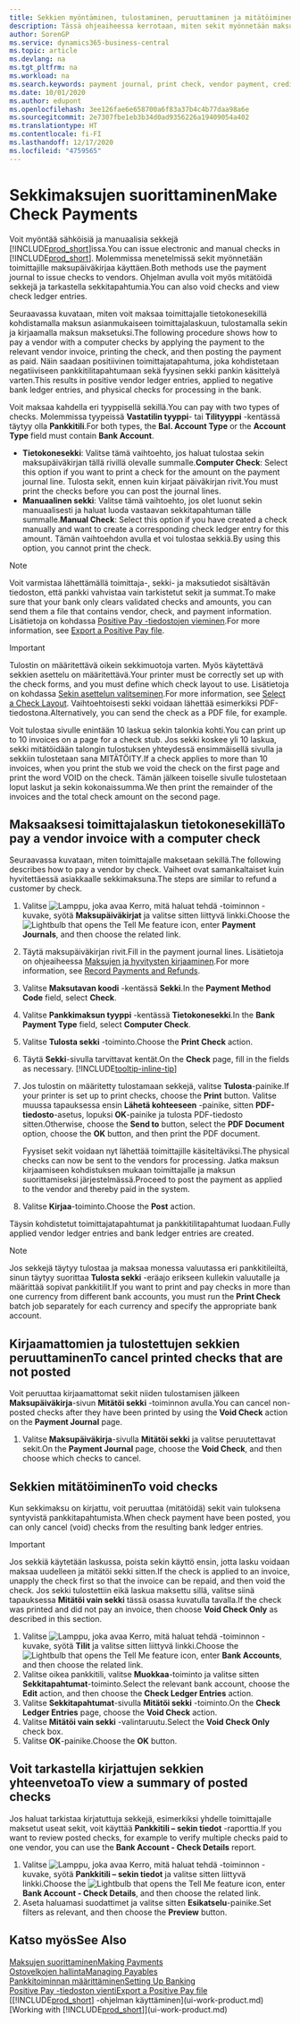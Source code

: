```yaml
---
title: Sekkien myöntäminen, tulostaminen, peruuttaminen ja mitätöiminen| Microsoft Docs
description: Tässä ohjeaiheessa kerrotaan, miten sekit myönnetään maksupäiväkirjan avulla, tulostetaan ja mitätöidään tai miten sekkitapahtumia tarkastellaan Business Central -sovelluksessa.
author: SorenGP
ms.service: dynamics365-business-central
ms.topic: article
ms.devlang: na
ms.tgt_pltfrm: na
ms.workload: na
ms.search.keywords: payment journal, print check, vendor payment, creditor, debt, balance due, AP
ms.date: 10/01/2020
ms.author: edupont
ms.openlocfilehash: 3ee126fae6e658700a6f83a37b4c4b77daa98a6e
ms.sourcegitcommit: 2e7307fbe1eb3b34d0ad9356226a19409054a402
ms.translationtype: HT
ms.contentlocale: fi-FI
ms.lasthandoff: 12/17/2020
ms.locfileid: "4759565"
---
```

# <a name="make-check-payments"></a><span data-ttu-id="ed877-103">Sekkimaksujen suorittaminen</span><span class="sxs-lookup"><span data-stu-id="ed877-103">Make Check Payments</span></span>

<span data-ttu-id="ed877-104">Voit myöntää sähköisiä ja manuaalisia sekkejä [!INCLUDE[prod_short](includes/prod_short.md)]issa.</span><span class="sxs-lookup"><span data-stu-id="ed877-104">You can issue electronic and manual checks in [!INCLUDE[prod_short](includes/prod_short.md)].</span></span> <span data-ttu-id="ed877-105">Molemmissa menetelmissä sekit myönnetään toimittajille maksupäiväkirjaa käyttäen.</span><span class="sxs-lookup"><span data-stu-id="ed877-105">Both methods use the payment journal to issue checks to vendors.</span></span> <span data-ttu-id="ed877-106">Ohjelman avulla voit myös mitätöidä sekkejä ja tarkastella sekkitapahtumia.</span><span class="sxs-lookup"><span data-stu-id="ed877-106">You can also void checks and view check ledger entries.</span></span>

<span data-ttu-id="ed877-107">Seuraavassa kuvataan, miten voit maksaa toimittajalle tietokonesekillä kohdistamalla maksun asianmukaiseen toimittajalaskuun, tulostamalla sekin ja kirjaamalla maksun maksetuksi.</span><span class="sxs-lookup"><span data-stu-id="ed877-107">The following procedure shows how to pay a vendor with a computer checks by applying the payment to the relevant vendor invoice, printing the check, and then posting the payment as paid.</span></span> <span data-ttu-id="ed877-108">Näin saadaan positiivinen toimittajatapahtuma, joka kohdistetaan negatiiviseen pankkitilitapahtumaan sekä fyysinen sekki pankin käsittelyä varten.</span><span class="sxs-lookup"><span data-stu-id="ed877-108">This results in positive vendor ledger entries, applied to negative bank ledger entries, and physical checks for processing in the bank.</span></span>

<span data-ttu-id="ed877-109">Voit maksaa kahdella eri tyyppisellä sekillä.</span><span class="sxs-lookup"><span data-stu-id="ed877-109">You can pay with two types of checks.</span></span> <span data-ttu-id="ed877-110">Molemmissa tyypeissä **Vastatilin tyyppi**- tai **Tilityyppi** -kentässä täytyy olla **Pankkitili**.</span><span class="sxs-lookup"><span data-stu-id="ed877-110">For both types, the **Bal. Account Type** or the **Account Type** field must contain **Bank Account**.</span></span>

- <span data-ttu-id="ed877-111">**Tietokonesekki**: Valitse tämä vaihtoehto, jos haluat tulostaa sekin maksupäiväkirjan tällä rivillä olevalle summalle.</span><span class="sxs-lookup"><span data-stu-id="ed877-111">**Computer Check**: Select this option if you want to print a check for the amount on the payment journal line.</span></span> <span data-ttu-id="ed877-112">Tulosta sekit, ennen kuin kirjaat päiväkirjan rivit.</span><span class="sxs-lookup"><span data-stu-id="ed877-112">You must print the checks before you can post the journal lines.</span></span>
- <span data-ttu-id="ed877-113">**Manuaalinen sekki**: Valitse tämä vaihtoehto, jos olet luonut sekin manuaalisesti ja haluat luoda vastaavan sekkitapahtuman tälle summalle.</span><span class="sxs-lookup"><span data-stu-id="ed877-113">**Manual Check**: Select this option if you have created a check manually and want to create a corresponding check ledger entry for this amount.</span></span> <span data-ttu-id="ed877-114">Tämän vaihtoehdon avulla et voi tulostaa sekkiä.</span><span class="sxs-lookup"><span data-stu-id="ed877-114">By using this option, you cannot print the check.</span></span>

> [!NOTE]  
> <span data-ttu-id="ed877-115">Voit varmistaa lähettämällä toimittaja-, sekki- ja maksutiedot sisältävän tiedoston, että pankki vahvistaa vain tarkistetut sekit ja summat.</span><span class="sxs-lookup"><span data-stu-id="ed877-115">To make sure that your bank only clears validated checks and amounts, you can send them a file that contains vendor, check, and payment information.</span></span> <span data-ttu-id="ed877-116">Lisätietoja on kohdassa [Positive Pay -tiedostojen vieminen](finance-how-positive-pay.md).</span><span class="sxs-lookup"><span data-stu-id="ed877-116">For more information, see [Export a Positive Pay file](finance-how-positive-pay.md).</span></span>

> [!IMPORTANT]
> <span data-ttu-id="ed877-117">Tulostin on määritettävä oikein sekkimuotoja varten. Myös käytettävä sekkien asettelu on määritettävä.</span><span class="sxs-lookup"><span data-stu-id="ed877-117">Your printer must be correctly set up with the check forms, and you must define which check layout to use.</span></span> <span data-ttu-id="ed877-118">Lisätietoja on kohdassa [Sekin asettelun valitseminen](finance-how-define-check-layouts.md).</span><span class="sxs-lookup"><span data-stu-id="ed877-118">For more information, see [Select a Check Layout](finance-how-define-check-layouts.md).</span></span> <span data-ttu-id="ed877-119">Vaihtoehtoisesti sekki voidaan lähettää esimerkiksi PDF-tiedostona.</span><span class="sxs-lookup"><span data-stu-id="ed877-119">Alternatively, you can send the check as a PDF file, for example.</span></span>  

<span data-ttu-id="ed877-120">Voit tulostaa sivulle enintään 10 laskua sekin talonkia kohti.</span><span class="sxs-lookup"><span data-stu-id="ed877-120">You can print up to 10 invoices on a page for a check stub.</span></span> <span data-ttu-id="ed877-121">Jos sekki koskee yli 10 laskua, sekki mitätöidään talongin tulostuksen yhteydessä ensimmäisellä sivulla ja sekkiin tulostetaan sana MITÄTÖITY.</span><span class="sxs-lookup"><span data-stu-id="ed877-121">If a check applies to more than 10 invoices, when you print the stub we void the check on the first page and print the word VOID on the check.</span></span> <span data-ttu-id="ed877-122">Tämän jälkeen toiselle sivulle tulostetaan loput laskut ja sekin kokonaissumma.</span><span class="sxs-lookup"><span data-stu-id="ed877-122">We then print the remainder of the invoices and the total check amount on the second page.</span></span>

## <a name="to-pay-a-vendor-invoice-with-a-computer-check"></a><span data-ttu-id="ed877-123">Maksaaksesi toimittajalaskun tietokonesekillä</span><span class="sxs-lookup"><span data-stu-id="ed877-123">To pay a vendor invoice with a computer check</span></span>
<span data-ttu-id="ed877-124">Seuraavassa kuvataan, miten toimittajalle maksetaan sekillä.</span><span class="sxs-lookup"><span data-stu-id="ed877-124">The following describes how to pay a vendor by check.</span></span> <span data-ttu-id="ed877-125">Vaiheet ovat samankaltaiset kuin hyvitettäessä asiakkaalle sekkimaksuna.</span><span class="sxs-lookup"><span data-stu-id="ed877-125">The steps are similar to refund a customer by check.</span></span>

1. <span data-ttu-id="ed877-126">Valitse ![Lamppu, joka avaa Kerro, mitä haluat tehdä -toiminnon](media/ui-search/search_small.png "Kerro, mitä haluat tehdä") -kuvake, syötä **Maksupäiväkirjat** ja valitse sitten liittyvä linkki.</span><span class="sxs-lookup"><span data-stu-id="ed877-126">Choose the ![Lightbulb that opens the Tell Me feature](media/ui-search/search_small.png "Tell me what you want to do") icon, enter **Payment Journals**, and then choose the related link.</span></span>
2. <span data-ttu-id="ed877-127">Täytä maksupäiväkirjan rivit.</span><span class="sxs-lookup"><span data-stu-id="ed877-127">Fill in the payment journal lines.</span></span> <span data-ttu-id="ed877-128">Lisätietoja on ohjeaiheessa [Maksujen ja hyvitysten kirjaaminen](payables-how-post-payments-refunds.md).</span><span class="sxs-lookup"><span data-stu-id="ed877-128">For more information, see [Record Payments and Refunds](payables-how-post-payments-refunds.md).</span></span>
3. <span data-ttu-id="ed877-129">Valitse **Maksutavan koodi** -kentässä **Sekki**.</span><span class="sxs-lookup"><span data-stu-id="ed877-129">In the **Payment Method Code** field, select **Check**.</span></span>
4. <span data-ttu-id="ed877-130">Valitse **Pankkimaksun tyyppi** -kentässä **Tietokonesekki**.</span><span class="sxs-lookup"><span data-stu-id="ed877-130">In the **Bank Payment Type** field, select **Computer Check**.</span></span>
5. <span data-ttu-id="ed877-131">Valitse **Tulosta sekki** -toiminto.</span><span class="sxs-lookup"><span data-stu-id="ed877-131">Choose the **Print Check** action.</span></span>
6. <span data-ttu-id="ed877-132">Täytä **Sekki**-sivulla tarvittavat kentät.</span><span class="sxs-lookup"><span data-stu-id="ed877-132">On the **Check** page, fill in the fields as necessary.</span></span> [!INCLUDE[tooltip-inline-tip](includes/tooltip-inline-tip_md.md)]
7. <span data-ttu-id="ed877-133">Jos tulostin on määritetty tulostamaan sekkejä, valitse **Tulosta**-painike.</span><span class="sxs-lookup"><span data-stu-id="ed877-133">If your printer is set up to print checks, choose the **Print** button.</span></span> <span data-ttu-id="ed877-134">Valitse muussa tapauksessa ensin **Lähetä kohteeseen** -painike, sitten **PDF-tiedosto**-asetus, lopuksi **OK**-painike ja tulosta PDF-tiedosto sitten.</span><span class="sxs-lookup"><span data-stu-id="ed877-134">Otherwise, choose the **Send to** button, select the **PDF Document** option, choose the **OK** button, and then print the PDF document.</span></span>

    <span data-ttu-id="ed877-135">Fyysiset sekit voidaan nyt lähettää toimittajille käsiteltäviksi.</span><span class="sxs-lookup"><span data-stu-id="ed877-135">The physical checks can now be sent to the vendors for processing.</span></span> <span data-ttu-id="ed877-136">Jatka maksun kirjaamiseen kohdistuksen mukaan toimittajalle ja maksun suorittamiseksi järjestelmässä.</span><span class="sxs-lookup"><span data-stu-id="ed877-136">Proceed to post the payment as applied to the vendor and thereby paid in the system.</span></span>
8. <span data-ttu-id="ed877-137">Valitse **Kirjaa**-toiminto.</span><span class="sxs-lookup"><span data-stu-id="ed877-137">Choose the **Post** action.</span></span>

<span data-ttu-id="ed877-138">Täysin kohdistetut toimittajatapahtumat ja pankkitilitapahtumat luodaan.</span><span class="sxs-lookup"><span data-stu-id="ed877-138">Fully applied vendor ledger entries and bank ledger entries are created.</span></span>

> [!NOTE]  
> <span data-ttu-id="ed877-139">Jos sekkejä täytyy tulostaa ja maksaa monessa valuutassa eri pankkitileiltä, sinun täytyy suorittaa **Tulosta sekki** -eräajo erikseen kullekin valuutalle ja määrittää sopivat pankkitilit.</span><span class="sxs-lookup"><span data-stu-id="ed877-139">If you want to print and pay checks in more than one currency from different bank accounts, you must run the **Print Check** batch job separately for each currency and specify the appropriate bank account.</span></span>

## <a name="to-cancel-printed-checks-that-are-not-posted"></a><span data-ttu-id="ed877-140">Kirjaamattomien ja tulostettujen sekkien peruuttaminen</span><span class="sxs-lookup"><span data-stu-id="ed877-140">To cancel printed checks that are not posted</span></span>
<span data-ttu-id="ed877-141">Voit peruuttaa kirjaamattomat sekit niiden tulostamisen jälkeen **Maksupäiväkirja**-sivun **Mitätöi sekki** -toiminnon avulla.</span><span class="sxs-lookup"><span data-stu-id="ed877-141">You can cancel non-posted checks after they have been printed by using the **Void Check** action on the **Payment Journal** page.</span></span>

1. <span data-ttu-id="ed877-142">Valitse **Maksupäiväkirja**-sivulla **Mitätöi sekki** ja valitse peruutettavat sekit.</span><span class="sxs-lookup"><span data-stu-id="ed877-142">On the **Payment Journal** page, choose the **Void Check**, and then choose which checks to cancel.</span></span>

## <a name="to-void-checks"></a><span data-ttu-id="ed877-143">Sekkien mitätöiminen</span><span class="sxs-lookup"><span data-stu-id="ed877-143">To void checks</span></span>

<span data-ttu-id="ed877-144">Kun sekkimaksu on kirjattu, voit peruuttaa (mitätöidä) sekit vain tuloksena syntyvistä pankkitapahtumista.</span><span class="sxs-lookup"><span data-stu-id="ed877-144">When check payment have been posted, you can only cancel (void) checks from the resulting bank ledger entries.</span></span>

> [!IMPORTANT]
> <span data-ttu-id="ed877-145">Jos sekkiä käytetään laskussa, poista sekin käyttö ensin, jotta lasku voidaan maksaa uudelleen ja mitätöi sekki sitten.</span><span class="sxs-lookup"><span data-stu-id="ed877-145">If the check is applied to an invoice, unapply the check first so that the invoice can be repaid, and then void the check.</span></span> <span data-ttu-id="ed877-146">Jos sekki tulostettiin eikä laskua maksettu sillä, valitse siinä tapauksessa **Mitätöi vain sekki** tässä osassa kuvatulla tavalla.</span><span class="sxs-lookup"><span data-stu-id="ed877-146">If the check was printed and did not pay an invoice, then choose **Void Check Only** as described in this section.</span></span>

1. <span data-ttu-id="ed877-147">Valitse ![Lamppu, joka avaa Kerro, mitä haluat tehdä -toiminnon](media/ui-search/search_small.png "Kerro, mitä haluat tehdä") -kuvake, syötä **Tilit** ja valitse sitten liittyvä linkki.</span><span class="sxs-lookup"><span data-stu-id="ed877-147">Choose the ![Lightbulb that opens the Tell Me feature](media/ui-search/search_small.png "Tell me what you want to do") icon, enter **Bank Accounts**, and then choose the related link.</span></span>
2. <span data-ttu-id="ed877-148">Valitse oikea pankkitili, valitse **Muokkaa**-toiminto ja valitse sitten **Sekkitapahtumat**-toiminto.</span><span class="sxs-lookup"><span data-stu-id="ed877-148">Select the relevant bank account, choose the **Edit** action, and then choose the **Check Ledger Entries** action.</span></span>
3. <span data-ttu-id="ed877-149">Valitse **Sekkitapahtumat**-sivulla **Mitätöi sekki** -toiminto.</span><span class="sxs-lookup"><span data-stu-id="ed877-149">On the **Check Ledger Entries** page, choose the **Void Check** action.</span></span>
4. <span data-ttu-id="ed877-150">Valitse **Mitätöi vain sekki** -valintaruutu.</span><span class="sxs-lookup"><span data-stu-id="ed877-150">Select the **Void Check Only** check box.</span></span>
5. <span data-ttu-id="ed877-151">Valitse **OK**-painike.</span><span class="sxs-lookup"><span data-stu-id="ed877-151">Choose the **OK** button.</span></span>

## <a name="to-view-a-summary-of-posted-checks"></a><span data-ttu-id="ed877-152">Voit tarkastella kirjattujen sekkien yhteenvetoa</span><span class="sxs-lookup"><span data-stu-id="ed877-152">To view a summary of posted checks</span></span>
<span data-ttu-id="ed877-153">Jos haluat tarkistaa kirjatuttuja sekkejä, esimerkiksi yhdelle toimittajalle maksetut useat sekit, voit käyttää **Pankkitili – sekin tiedot** -raporttia.</span><span class="sxs-lookup"><span data-stu-id="ed877-153">If you want to review posted checks, for example to verify multiple checks paid to one vendor, you can use the **Bank Account - Check Details** report.</span></span>
1. <span data-ttu-id="ed877-154">Valitse ![Lamppu, joka avaa Kerro, mitä haluat tehdä -toiminnon](media/ui-search/search_small.png "Kerro, mitä haluat tehdä") -kuvake, syötä **Pankkitili – sekin tiedot** ja valitse sitten liittyvä linkki.</span><span class="sxs-lookup"><span data-stu-id="ed877-154">Choose the ![Lightbulb that opens the Tell Me feature](media/ui-search/search_small.png "Tell me what you want to do") icon, enter **Bank Account - Check Details**, and then choose the related link.</span></span>
2. <span data-ttu-id="ed877-155">Aseta haluamasi suodattimet ja valitse sitten **Esikatselu**-painike.</span><span class="sxs-lookup"><span data-stu-id="ed877-155">Set filters as relevant, and then choose the **Preview** button.</span></span>

## <a name="see-also"></a><span data-ttu-id="ed877-156">Katso myös</span><span class="sxs-lookup"><span data-stu-id="ed877-156">See Also</span></span>
[<span data-ttu-id="ed877-157">Maksujen suorittaminen</span><span class="sxs-lookup"><span data-stu-id="ed877-157">Making Payments</span></span>](payables-make-payments.md)  
[<span data-ttu-id="ed877-158">Ostovelkojen hallinta</span><span class="sxs-lookup"><span data-stu-id="ed877-158">Managing Payables</span></span>](payables-manage-payables.md)  
[<span data-ttu-id="ed877-159">Pankkitoiminnan määrittäminen</span><span class="sxs-lookup"><span data-stu-id="ed877-159">Setting Up Banking</span></span>](bank-setup-banking.md)  
[<span data-ttu-id="ed877-160">Positive Pay -tiedoston vienti</span><span class="sxs-lookup"><span data-stu-id="ed877-160">Export a Positive Pay file</span></span>](finance-how-positive-pay.md)  
<span data-ttu-id="ed877-161">[[!INCLUDE[prod_short](includes/prod_short.md)] -ohjelman käyttäminen](ui-work-product.md)</span><span class="sxs-lookup"><span data-stu-id="ed877-161">[Working with [!INCLUDE[prod_short](includes/prod_short.md)]](ui-work-product.md)</span></span>  
